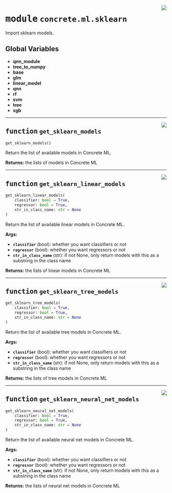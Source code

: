 <!-- markdownlint-disable -->

<a href="https://github.com/zama-ai/concrete-ml-internal/tree/main/src/concrete/ml/sklearn/__init__.py#L0"><img align="right" style="float:right;" src="https://img.shields.io/badge/-source-cccccc?style=flat-square"></a>

# <kbd>module</kbd> `concrete.ml.sklearn`

Import sklearn models.

## **Global Variables**

- **qnn_module**
- **tree_to_numpy**
- **base**
- **glm**
- **linear_model**
- **qnn**
- **rf**
- **svm**
- **tree**
- **xgb**

______________________________________________________________________

<a href="https://github.com/zama-ai/concrete-ml-internal/tree/main/src/concrete/ml/sklearn/__init__.py#L14"><img align="right" style="float:right;" src="https://img.shields.io/badge/-source-cccccc?style=flat-square"></a>

## <kbd>function</kbd> `get_sklearn_models`

```python
get_sklearn_models()
```

Return the list of available models in Concrete ML.

**Returns:**
the lists of models in Concrete ML

______________________________________________________________________

<a href="https://github.com/zama-ai/concrete-ml-internal/tree/main/src/concrete/ml/sklearn/__init__.py#L68"><img align="right" style="float:right;" src="https://img.shields.io/badge/-source-cccccc?style=flat-square"></a>

## <kbd>function</kbd> `get_sklearn_linear_models`

```python
get_sklearn_linear_models(
    classifier: bool = True,
    regressor: bool = True,
    str_in_class_name: str = None
)
```

Return the list of available linear models in Concrete ML.

**Args:**

- <b>`classifier`</b> (bool):  whether you want classifiers or not
- <b>`regressor`</b> (bool):  whether you want regressors or not
- <b>`str_in_class_name`</b> (str):  if not None, only return models with this as a substring in the  class name

**Returns:**
the lists of linear models in Concrete ML

______________________________________________________________________

<a href="https://github.com/zama-ai/concrete-ml-internal/tree/main/src/concrete/ml/sklearn/__init__.py#L86"><img align="right" style="float:right;" src="https://img.shields.io/badge/-source-cccccc?style=flat-square"></a>

## <kbd>function</kbd> `get_sklearn_tree_models`

```python
get_sklearn_tree_models(
    classifier: bool = True,
    regressor: bool = True,
    str_in_class_name: str = None
)
```

Return the list of available tree models in Concrete ML.

**Args:**

- <b>`classifier`</b> (bool):  whether you want classifiers or not
- <b>`regressor`</b> (bool):  whether you want regressors or not
- <b>`str_in_class_name`</b> (str):  if not None, only return models with this as a substring in the  class name

**Returns:**
the lists of tree models in Concrete ML

______________________________________________________________________

<a href="https://github.com/zama-ai/concrete-ml-internal/tree/main/src/concrete/ml/sklearn/__init__.py#L104"><img align="right" style="float:right;" src="https://img.shields.io/badge/-source-cccccc?style=flat-square"></a>

## <kbd>function</kbd> `get_sklearn_neural_net_models`

```python
get_sklearn_neural_net_models(
    classifier: bool = True,
    regressor: bool = True,
    str_in_class_name: str = None
)
```

Return the list of available neural net models in Concrete ML.

**Args:**

- <b>`classifier`</b> (bool):  whether you want classifiers or not
- <b>`regressor`</b> (bool):  whether you want regressors or not
- <b>`str_in_class_name`</b> (str):  if not None, only return models with this as a substring in the  class name

**Returns:**
the lists of neural net models in Concrete ML
